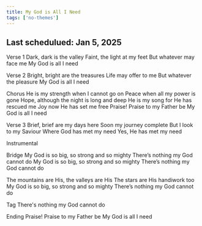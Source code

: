 ```yaml
---
title: My God is All I Need
tags: ['no-themes']
---
```


## Last schedulued: Jan 5, 2025          

Verse 1
Dark, dark is the valley
Faint, the light at my feet
But whatever may face me
My God is all I need

Verse 2
Bright, bright are the treasures
Life may offer to me
But whatever the pleasure
My God is all I need

Chorus
He is my strength when I cannot go on
Peace when all my power is gone
Hope, although the night is long and deep
He is my song for He has rescued me
Joy now He has set me free
Praise! Praise to my Father be
My God is all I need

Verse 3
Brief, brief are my days here
Soon my journey complete
But I look to my Saviour
Where God has met my need
Yes, He has met my need

Instrumental

Bridge
My God is so big, so strong and so mighty
There’s nothing my God cannot do
My God is so big, so strong and so mighty
There’s nothing my God cannot do

The mountains are His, the valleys are His
The stars are His handiwork too
My God is so big, so strong and so mighty
There’s nothing my God cannot do

Tag
There's nothing my God cannot do

Ending
Praise! Praise to my Father be
My God is all I need

